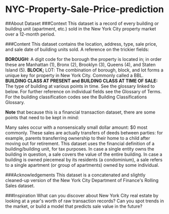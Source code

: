 # NYC-Property-Sale-Price-prediction

##About Dataset
###Context
This dataset is a record of every building or building unit (apartment, etc.) sold in the New York City property market over a 12-month period.

###Content
This dataset contains the location, address, type, sale price, and sale date of building units sold. A reference on the trickier fields:

**BOROUGH:** A digit code for the borough the property is located in; in order these are Manhattan (1), Bronx (2), Brooklyn (3), Queens (4), and Staten Island (5).
**BLOCK;** LOT: The combination of borough, block, and lot forms a unique key for property in New York City. Commonly called a BBL.
**BUILDING CLASS AT PRESENT and BUILDING CLASS AT TIME OF SALE:** The type of building at various points in time. See the glossary linked to below.
For further reference on individual fields see the Glossary of Terms. For the building classification codes see the Building Classifications Glossary.

**Note** that because this is a financial transaction dataset, there are some points that need to be kept in mind:

Many sales occur with a nonsensically small dollar amount: $0 most commonly. These sales are actually transfers of deeds between parties: for example, parents transferring ownership to their home to a child after moving out for retirement.
This dataset uses the financial definition of a building/building unit, for tax purposes. In case a single entity owns the building in question, a sale covers the value of the entire building. In case a building is owned piecemeal by its residents (a condominium), a sale refers to a single apartment (or group of apartments) owned by some individual.

###Acknowledgements
This dataset is a concatenated and slightly cleaned-up version of the New York City Department of Finance's Rolling Sales dataset.

###Inspiration
What can you discover about New York City real estate by looking at a year's worth of raw transaction records? Can you spot trends in the market, or build a model that predicts sale value in the future?

